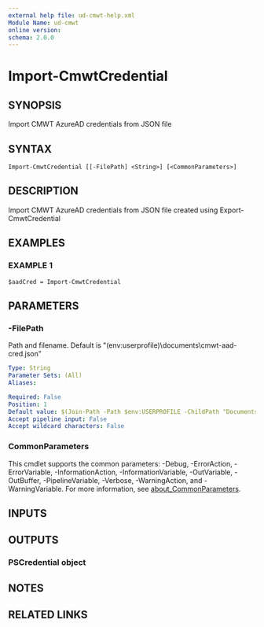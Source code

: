 ```yaml
---
external help file: ud-cmwt-help.xml
Module Name: ud-cmwt
online version:
schema: 2.0.0
---
```


# Import-CmwtCredential

## SYNOPSIS
Import CMWT AzureAD credentials from JSON file

## SYNTAX

```
Import-CmwtCredential [[-FilePath] <String>] [<CommonParameters>]
```

## DESCRIPTION
Import CMWT AzureAD credentials from JSON file created using Export-CmwtCredential

## EXAMPLES

### EXAMPLE 1
```
$aadCred = Import-CmwtCredential
```

## PARAMETERS

### -FilePath
Path and filename.
Default is "$($env:userprofile)\documents\cmwt-aad-cred.json"

```yaml
Type: String
Parameter Sets: (All)
Aliases:

Required: False
Position: 1
Default value: $(Join-Path -Path $env:USERPROFILE -ChildPath "Documents\cmwt-aad-cred.json")
Accept pipeline input: False
Accept wildcard characters: False
```

### CommonParameters
This cmdlet supports the common parameters: -Debug, -ErrorAction, -ErrorVariable, -InformationAction, -InformationVariable, -OutVariable, -OutBuffer, -PipelineVariable, -Verbose, -WarningAction, and -WarningVariable. For more information, see [about_CommonParameters](http://go.microsoft.com/fwlink/?LinkID=113216).

## INPUTS

## OUTPUTS

### PSCredential object
## NOTES

## RELATED LINKS
